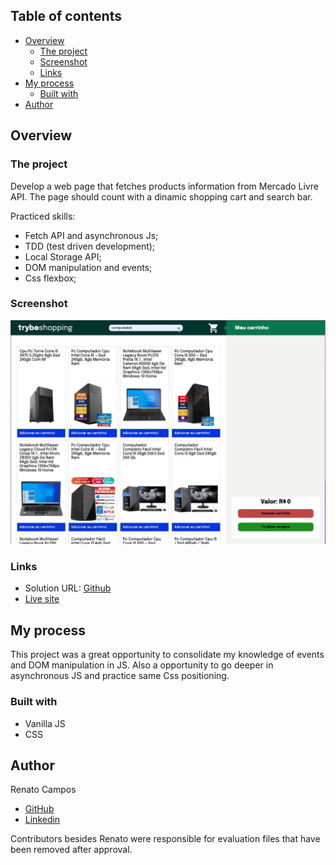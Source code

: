 ## Table of contents

- [Overview](#overview)
  - [The project](#the-project)
  - [Screenshot](#screenshot)
  - [Links](#links)
- [My process](#my-process)
  - [Built with](#built-with)
- [Author](#author)


## Overview

### The project

Develop a web page that fetches products information from Mercado Livre API. The page should count with a dinamic shopping cart and search bar. 

Practiced skills:

- Fetch API and asynchronous Js;
- TDD (test driven development);
- Local Storage API;
- DOM manipulation and events;
- Css flexbox;


### Screenshot

![Desktop gif](./shoppingCart.gif)


### Links

- Solution URL: [Github](https://github.com/RenatoDourad0/Project_Shopping_Cart_Trybe)
- [Live site](https://renatodourad0.github.io/Project_Shopping_Cart_Trybe/)

## My process

This project was a great opportunity to consolidate my knowledge of events and DOM manipulation in JS. Also a opportunity to go deeper in asynchronous JS and practice same Css positioning.

### Built with

- Vanilla JS
- CSS


## Author
  
  Renato Campos
- [GitHub](https://github.com/RenatoDourad0)
- [Linkedin](www.linkedin.com/in/renato-dourado-b1b301112)

Contributors besides Renato were responsible for evaluation files that have been removed after approval.
